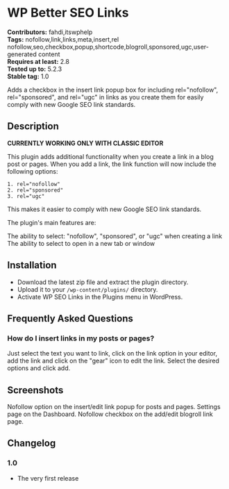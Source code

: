 # WP Better SEO Links 
**Contributors:** fahdi,itswphelp  
**Tags:** nofollow,link,links,meta,insert,rel nofollow,seo,checkbox,popup,shortcode,blogroll,sponsored,ugc,user-generated content  
**Requires at least:** 2.8  
**Tested up to:** 5.2.3  
**Stable tag:** 1.0  

Adds a checkbox in the insert link popup box for including rel="nofollow", rel="sponsored", and rel="ugc" in links as you create them for easily comply with new Google SEO link standards.


## Description 

**CURRENTLY WORKING ONLY WITH CLASSIC EDITOR**

This plugin adds additional functionality when you create a link in a blog post or pages. When you add a link, the link function will now include the following options:

    1. rel="nofollow"
    2. rel="sponsored"
    3. rel="ugc"

This makes it easier to comply with new Google SEO link standards.

The plugin's main features are:

The ability to select: "nofollow", "sponsored", or "ugc" when creating a link
The ability to select to open in a new tab or window


## Installation 

* Download the latest zip file and extract the plugin directory.
* Upload it to your `/wp-content/plugins/` directory.
* Activate WP SEO Links in the Plugins menu in WordPress.


## Frequently Asked Questions 


### How do I insert links in my posts or pages? 
Just select the text you want to link, click on the link option in your editor, add the link and click on the "gear" icon to edit the link. Select the desired options and click add.


## Screenshots 

Nofollow option on the insert/edit link popup for posts and pages.
Settings page on the Dashboard.
Nofollow checkbox on the add/edit blogroll link page.


## Changelog 

### 1.0
* The very first release
